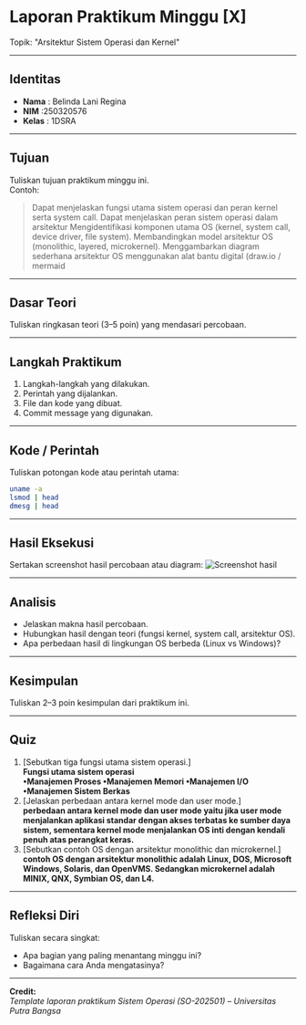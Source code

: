 
# Laporan Praktikum Minggu [X]
Topik: "Arsitektur Sistem Operasi dan Kernel"

---

## Identitas
- **Nama**  : Belinda Lani Regina
- **NIM**   :250320576
- **Kelas** : 1DSRA

---

## Tujuan
Tuliskan tujuan praktikum minggu ini.  
Contoh:  
>Dapat menjelaskan fungsi utama sistem operasi dan peran kernel serta system call.
>Dapat menjelaskan peran sistem operasi dalam arsitektur
>Mengidentifikasi komponen utama OS (kernel, system call, device driver, file system).
>Membandingkan model arsitektur OS (monolithic, layered, microkernel).
>Menggambarkan diagram sederhana arsitektur OS menggunakan alat bantu digital (draw.io / mermaid

---

## Dasar Teori
Tuliskan ringkasan teori (3–5 poin) yang mendasari percobaan.

---

## Langkah Praktikum
1. Langkah-langkah yang dilakukan.  
2. Perintah yang dijalankan.  
3. File dan kode yang dibuat.  
4. Commit message yang digunakan.

---

## Kode / Perintah
Tuliskan potongan kode atau perintah utama:
```bash
uname -a
lsmod | head
dmesg | head
```

---

## Hasil Eksekusi
Sertakan screenshot hasil percobaan atau diagram:
![Screenshot hasil](screenshots/example.png)

---

## Analisis
- Jelaskan makna hasil percobaan.  
- Hubungkan hasil dengan teori (fungsi kernel, system call, arsitektur OS).  
- Apa perbedaan hasil di lingkungan OS berbeda (Linux vs Windows)?  

---

## Kesimpulan
Tuliskan 2–3 poin kesimpulan dari praktikum ini.

---

## Quiz
1. [Sebutkan tiga fungsi utama sistem operasi.]  
   **Fungsi utama sistem operasi  
•Manajemen Proses
•Manajemen Memori
•Manajemen I/O
•Manajemen Sistem Berkas**  
2. [Jelaskan perbedaan antara kernel mode dan user mode.]  
   **perbedaan antara kernel mode dan user mode yaitu jika user mode menjalankan aplikasi standar dengan akses terbatas ke sumber daya sistem, sementara kernel mode menjalankan OS inti dengan kendali penuh atas perangkat keras.**  
3. [Sebutkan contoh OS dengan arsitektur monolithic dan microkernel.]  
   **contoh OS dengan arsitektur monolithic adalah Linux, DOS, Microsoft Windows, Solaris, dan OpenVMS. Sedangkan microkernel adalah MINIX, QNX, Symbian OS, dan L4.**  

---

## Refleksi Diri
Tuliskan secara singkat:
- Apa bagian yang paling menantang minggu ini?  
- Bagaimana cara Anda mengatasinya?  

---

**Credit:**  
_Template laporan praktikum Sistem Operasi (SO-202501) – Universitas Putra Bangsa_
